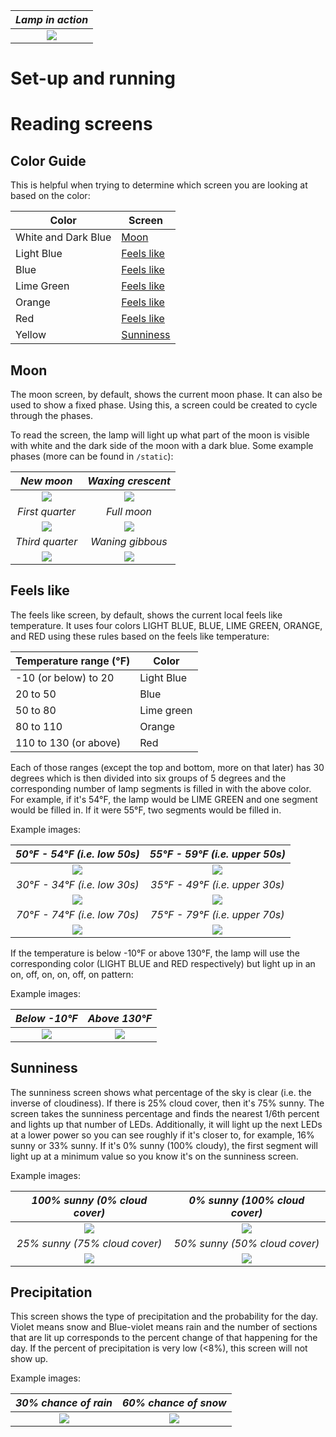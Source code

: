 | *Lamp in action* |
| :---: |
| ![](static/in_action.gif) |

# Set-up and running
# Reading screens
## Color Guide
This is helpful when trying to determine which screen you are looking at based on the color:

| Color               | Screen                    |
|---------------------|---------------------------|
| White and Dark Blue | [Moon](#moon)             |
| Light Blue          | [Feels like](#feels-like) |
| Blue                | [Feels like](#feels-like) |
| Lime Green          | [Feels like](#feels-like) |
| Orange              | [Feels like](#feels-like) |
| Red                 | [Feels like](#feels-like) |
| Yellow              | [Sunniness](#sunniness)   |

## Moon
The moon screen, by default, shows the current moon phase.
It can also be used to show a fixed phase.
Using this, a screen could be created to cycle through the phases.

To read the screen, the lamp will light up what part of the moon is visible with
white and the dark side of the moon with a dark blue. Some example phases (more can be found in `/static`):
 
| *New moon* | *Waxing crescent* |
| :---: | :---: |
| ![](static/new_moon.png) | ![](static/waxing_crescent.png) |
| *First quarter* | *Full moon* |
| ![](static/first_quarter.png) | ![](static/full_moon.png) |
| *Third quarter* | *Waning gibbous* |
| ![](static/third_quarter.png) | ![](static/waning_gibbous.png) |
 
## Feels like
The feels like screen, by default, shows the current local feels like temperature.
It uses four colors LIGHT BLUE, BLUE, LIME GREEN, ORANGE, and RED
using these rules based on the feels like temperature:

| Temperature range (&deg;F) | Color      |
| ---                        | ---        |
| -10 (or below) to 20       | Light Blue |
| 20 to 50                   | Blue       |
| 50 to 80                   | Lime green |
| 80 to 110                  | Orange     |
| 110 to 130 (or above)      | Red        |

Each of those ranges (except the top and bottom, more on that later) has 30 degrees which is then divided into 
six groups of 5 degrees and the corresponding number of lamp segments is filled in with the above color.
For example,  if it's 54&deg;F, the lamp would be LIME GREEN and one segment would be filled in.
If it were 55&deg;F, two segments would be filled in.

Example images:

| *50&deg;F - 54&deg;F (i.e. low 50s)* | *55&deg;F - 59&deg;F (i.e. upper 50s)* |
| :---: | :---: |
| ![](static/low_50s.png) | ![](static/upper_50s.png) |
| *30&deg;F - 34&deg;F (i.e. low 30s)* | *35&deg;F - 49&deg;F (i.e. upper 30s)* |
| ![](static/low_30s.png) | ![](static/upper_30s.png) |
| *70&deg;F - 74&deg;F (i.e. low 70s)* | *75&deg;F - 79&deg;F (i.e. upper 70s)* |
| ![](static/low_70s.png) | ![](static/upper_70s.png) |

If the temperature is below -10&deg;F or above 130&deg;F, the lamp will use the corresponding color
(LIGHT BLUE and RED respectively) but light up in an on, off, on, on, off, on pattern:

Example images:

| *Below -10&deg;F* | *Above 130&deg;F* |
| :---: | :---: |
| ![](static/below_-10.png) | ![](static/above_130.png) |

## Sunniness
The sunniness screen shows what percentage of the sky is clear (i.e. the inverse of cloudiness).
If there is 25% cloud cover, then it's 75% sunny.
The screen takes the sunniness percentage and finds the nearest 1/6th percent and lights up that number of LEDs.
Additionally, it will light up the next LEDs at a lower power so you can see roughly if it's closer to,
for example, 16% sunny or 33% sunny.
If it's 0% sunny (100% cloudy),
the first segment will light up at a minimum value so you know it's on the sunniness screen.

Example images:

| *100% sunny (0% cloud cover)* | *0% sunny (100% cloud cover)* |
| :---: | :---: |
| ![](static/sunny_100.png) | ![](static/sunny_0.png) |
| *25% sunny (75% cloud cover)* | *50% sunny (50% cloud cover)* |
| ![](static/sunny_25.png) | ![](static/sunny_50.png) |

## Precipitation
This screen shows the type of precipitation and the probability for the day.
Violet means snow and Blue-violet means rain and the number of sections that are lit up corresponds to the percent change
of that happening for the day.
If the percent of precipitation is very low (<8%), this screen will not show up.

Example images:

| *30% chance of rain* | *60% chance of snow* |
| :---: | :---: |
| ![](static/rain_30.png) | ![](static/snow_60.png) |


